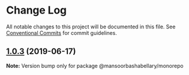 # Change Log

All notable changes to this project will be documented in this file.
See [Conventional Commits](https://conventionalcommits.org) for commit guidelines.

## [1.0.3](https://github.com/MansoorBashaBellary/monorepo/compare/v1.0.11...v1.0.3) (2019-06-17)

**Note:** Version bump only for package @mansoorbashabellary/monorepo
